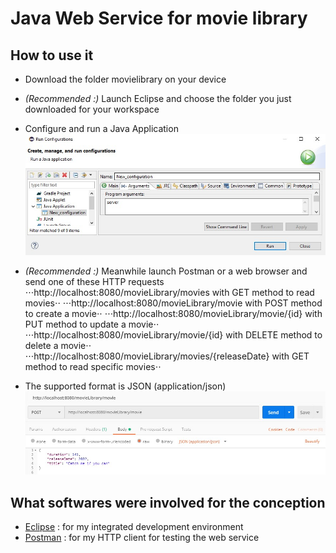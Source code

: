 # Java Web Service for movie library



## How to use it

* Download the folder movielibrary on your device

* _(Recommended :)_ Launch Eclipse and choose the folder you just downloaded for your workspace

* Configure and run a Java Application
![alt](https://github.com/Paul-Van-Uytvinck/Pictures/blob/master/running_configuration.jpg "Running configuration")

* _(Recommended :)_ Meanwhile launch Postman or a web browser and send one of these HTTP requests
⋅⋅⋅http://localhost:8080/movieLibrary/movies with GET method to read movies⋅⋅
⋅⋅⋅http://localhost:8080/movieLibrary/movie with POST method to create a movie⋅⋅
⋅⋅⋅http://localhost:8080/movieLibrary/movie/{id} with PUT method to update a movie⋅⋅
⋅⋅⋅http://localhost:8080/movieLibrary/movie/{id} with DELETE method to delete a movie⋅⋅
⋅⋅⋅http://localhost:8080/movieLibrary/movies/{releaseDate} with GET method to read specific movies⋅⋅

* The supported format is JSON (application/json)
![alt](https://github.com/Paul-Van-Uytvinck/Pictures/blob/master/postman_configuration.jpg "Postman configuration")



## What softwares were involved for the conception
* [Eclipse](https://www.eclipse.org/downloads/) : for my integrated development environment
* [Postman](https://www.getpostman.com/) : for my HTTP client for testing the web service
